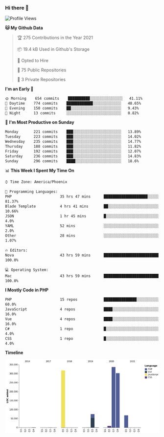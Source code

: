 ### Hi there 👋

<!--START_SECTION:waka-->
![Profile Views](http://img.shields.io/badge/Profile%20Views-0-blue)

**🐱 My Github Data** 

> 🏆 275 Contributions in the Year 2021
 > 
> 📦 19.4 kB Used in Github's Storage 
 > 
> 💼 Opted to Hire
 > 
> 📜 75 Public Repositories 
 > 
> 🔑 3 Private Repositories  
 > 
**I'm an Early 🐤** 

```text
🌞 Morning    654 commits    ██████████░░░░░░░░░░░░░░░   41.11% 
🌆 Daytime    774 commits    ████████████░░░░░░░░░░░░░   48.65% 
🌃 Evening    150 commits    ██░░░░░░░░░░░░░░░░░░░░░░░   9.43% 
🌙 Night      13 commits     ░░░░░░░░░░░░░░░░░░░░░░░░░   0.82%

```
📅 **I'm Most Productive on Sunday** 

```text
Monday       221 commits    ███░░░░░░░░░░░░░░░░░░░░░░   13.89% 
Tuesday      223 commits    ███░░░░░░░░░░░░░░░░░░░░░░   14.02% 
Wednesday    235 commits    ███░░░░░░░░░░░░░░░░░░░░░░   14.77% 
Thursday     188 commits    ███░░░░░░░░░░░░░░░░░░░░░░   11.82% 
Friday       192 commits    ███░░░░░░░░░░░░░░░░░░░░░░   12.07% 
Saturday     236 commits    ███░░░░░░░░░░░░░░░░░░░░░░   14.83% 
Sunday       296 commits    ████░░░░░░░░░░░░░░░░░░░░░   18.6%

```


📊 **This Week I Spent My Time On** 

```text
⌚︎ Time Zone: America/Phoenix

💬 Programming Languages: 
PHP                      35 hrs 47 mins      ████████████████████░░░░░   81.37% 
Blade Template           4 hrs 41 mins       ██░░░░░░░░░░░░░░░░░░░░░░░   10.66% 
JSON                     1 hr 45 mins        █░░░░░░░░░░░░░░░░░░░░░░░░   4.0% 
YAML                     52 mins             ░░░░░░░░░░░░░░░░░░░░░░░░░   2.0% 
Other                    28 mins             ░░░░░░░░░░░░░░░░░░░░░░░░░   1.07%

🔥 Editors: 
Nova                     43 hrs 59 mins      █████████████████████████   100.0%

💻 Operating System: 
Mac                      43 hrs 59 mins      █████████████████████████   100.0%

```

**I Mostly Code in PHP** 

```text
PHP                      15 repos            ███████████████░░░░░░░░░░   60.0% 
JavaScript               4 repos             ████░░░░░░░░░░░░░░░░░░░░░   16.0% 
Vue                      4 repos             ████░░░░░░░░░░░░░░░░░░░░░   16.0% 
C#                       1 repo              █░░░░░░░░░░░░░░░░░░░░░░░░   4.0% 
CSS                      1 repo              █░░░░░░░░░░░░░░░░░░░░░░░░   4.0%

```


**Timeline**

![Chart not found](https://raw.githubusercontent.com/mikebronner/mikebronner/master/charts/bar_graph.png) 


<!--END_SECTION:waka-->

<!--
**mikebronner/mikebronner** is a ✨ _special_ ✨ repository because its `README.md` (this file) appears on your GitHub profile.

Here are some ideas to get you started:

- 🔭 I’m currently working on ...
- 🌱 I’m currently learning ...
- 👯 I’m looking to collaborate on ...
- 🤔 I’m looking for help with ...
- 💬 Ask me about ...
- 📫 How to reach me: ...
- 😄 Pronouns: ...
- ⚡ Fun fact: ...
-->
